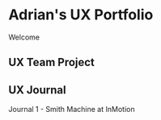 # Adrian's UX Portfolio
Welcome

## UX Team Project


## UX Journal
Journal 1 - Smith Machine at InMotion

